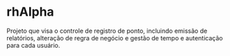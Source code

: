 # rhAlpha
Projeto que visa o controle de registro de ponto, incluindo emissão de relatórios, alteração de regra de negócio e gestão de tempo e autenticação para cada usuário.
